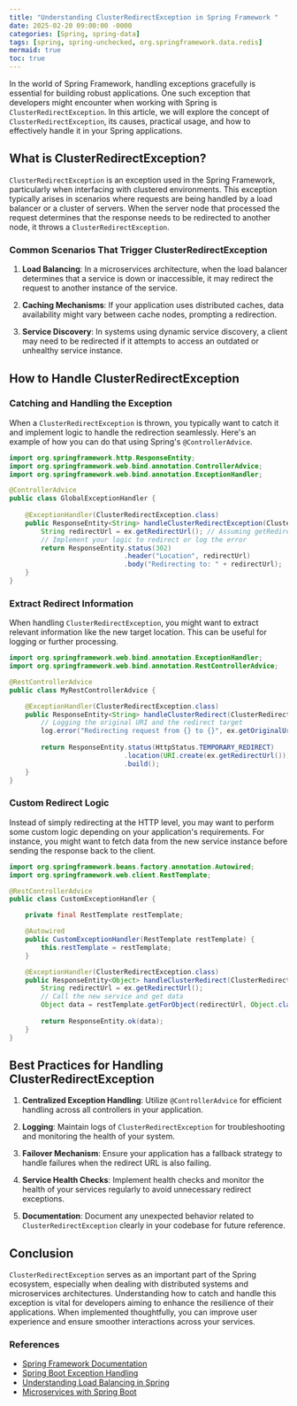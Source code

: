 ```yaml
---
title: "Understanding ClusterRedirectException in Spring Framework "
date: 2025-02-20 09:00:00 -0000
categories: [Spring, spring-data]
tags: [spring, spring-unchecked, org.springframework.data.redis]
mermaid: true
toc: true
---
```



In the world of Spring Framework, handling exceptions gracefully is essential for building robust applications. One such exception that developers might encounter when working with Spring is `ClusterRedirectException`. In this article, we will explore the concept of `ClusterRedirectException`, its causes, practical usage, and how to effectively handle it in your Spring applications.

## What is ClusterRedirectException?

`ClusterRedirectException` is an exception used in the Spring Framework, particularly when interfacing with clustered environments. This exception typically arises in scenarios where requests are being handled by a load balancer or a cluster of servers. When the server node that processed the request determines that the response needs to be redirected to another node, it throws a `ClusterRedirectException`.

### Common Scenarios That Trigger ClusterRedirectException

1. **Load Balancing**: In a microservices architecture, when the load balancer determines that a service is down or inaccessible, it may redirect the request to another instance of the service.
  
2. **Caching Mechanisms**: If your application uses distributed caches, data availability might vary between cache nodes, prompting a redirection.

3. **Service Discovery**: In systems using dynamic service discovery, a client may need to be redirected if it attempts to access an outdated or unhealthy service instance.

## How to Handle ClusterRedirectException

### Catching and Handling the Exception

When a `ClusterRedirectException` is thrown, you typically want to catch it and implement logic to handle the redirection seamlessly. Here's an example of how you can do that using Spring's `@ControllerAdvice`.

```java
import org.springframework.http.ResponseEntity;
import org.springframework.web.bind.annotation.ControllerAdvice;
import org.springframework.web.bind.annotation.ExceptionHandler;

@ControllerAdvice
public class GlobalExceptionHandler {
    
    @ExceptionHandler(ClusterRedirectException.class)
    public ResponseEntity<String> handleClusterRedirectException(ClusterRedirectException ex) {
        String redirectUrl = ex.getRedirectUrl(); // Assuming getRedirectUrl() returns the new URL
        // Implement your logic to redirect or log the error
        return ResponseEntity.status(302)
                             .header("Location", redirectUrl)
                             .body("Redirecting to: " + redirectUrl);
    }
}
```

### Extract Redirect Information

When handling `ClusterRedirectException`, you might want to extract relevant information like the new target location. This can be useful for logging or further processing. 

```java
import org.springframework.web.bind.annotation.ExceptionHandler;
import org.springframework.web.bind.annotation.RestControllerAdvice;

@RestControllerAdvice
public class MyRestControllerAdvice {

    @ExceptionHandler(ClusterRedirectException.class)
    public ResponseEntity<String> handleClusterRedirect(ClusterRedirectException ex) {
        // Logging the original URI and the redirect target
        log.error("Redirecting request from {} to {}", ex.getOriginalUri(), ex.getRedirectUrl());
        
        return ResponseEntity.status(HttpStatus.TEMPORARY_REDIRECT)
                             .location(URI.create(ex.getRedirectUrl()))
                             .build();
    }
}
```

### Custom Redirect Logic

Instead of simply redirecting at the HTTP level, you may want to perform some custom logic depending on your application's requirements. For instance, you might want to fetch data from the new service instance before sending the response back to the client.

```java
import org.springframework.beans.factory.annotation.Autowired;
import org.springframework.web.client.RestTemplate;

@RestControllerAdvice
public class CustomExceptionHandler {

    private final RestTemplate restTemplate;

    @Autowired
    public CustomExceptionHandler(RestTemplate restTemplate) {
        this.restTemplate = restTemplate;
    }

    @ExceptionHandler(ClusterRedirectException.class)
    public ResponseEntity<Object> handleClusterRedirect(ClusterRedirectException ex) {
        String redirectUrl = ex.getRedirectUrl();
        // Call the new service and get data
        Object data = restTemplate.getForObject(redirectUrl, Object.class);
        
        return ResponseEntity.ok(data);
    }
}
```

## Best Practices for Handling ClusterRedirectException 

1. **Centralized Exception Handling**: Utilize `@ControllerAdvice` for efficient handling across all controllers in your application.

2. **Logging**: Maintain logs of `ClusterRedirectException` for troubleshooting and monitoring the health of your system.

3. **Failover Mechanism**: Ensure your application has a fallback strategy to handle failures when the redirect URL is also failing.

4. **Service Health Checks**: Implement health checks and monitor the health of your services regularly to avoid unnecessary redirect exceptions.

5. **Documentation**: Document any unexpected behavior related to `ClusterRedirectException` clearly in your codebase for future reference.

## Conclusion

`ClusterRedirectException` serves as an important part of the Spring ecosystem, especially when dealing with distributed systems and microservices architectures. Understanding how to catch and handle this exception is vital for developers aiming to enhance the resilience of their applications. When implemented thoughtfully, you can improve user experience and ensure smoother interactions across your services.

### References

- [Spring Framework Documentation](https://docs.spring.io/spring-framework/docs/current/reference/html/web.html#spring-web-cluster-exception-handling)
- [Spring Boot Exception Handling](https://spring.io/guides/gs/rest-service/#step-5-creating-an-exception-handler)
- [Understanding Load Balancing in Spring](https://cloud.spring.io/spring-cloud-netflix/multi/multi__client_side_load_balancing.html)
- [Microservices with Spring Boot](https://spring.io/guides/gs/microservice/)
